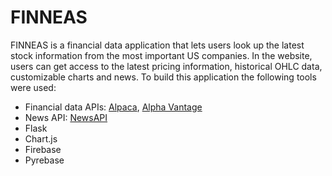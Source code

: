 # FINNEAS

FINNEAS is a financial data application that lets users look up the latest stock information from the most important US companies.
In the website, users can get access to the latest pricing information, historical OHLC data, customizable charts and news.
To build this application the following tools were used:
- Financial data APIs: <a href='https://alpaca.markets/data'>Alpaca</a>, <a href='https://www.alphavantage.co/'>Alpha Vantage</a> 
- News API: <a href='https://newsapi.org/'>NewsAPI</a>
- Flask
- Chart.js
- Firebase
- Pyrebase
